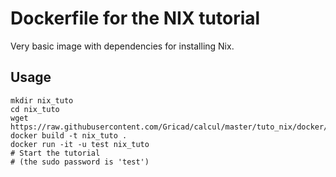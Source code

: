 Dockerfile for the NIX tutorial
===============================

Very basic image with dependencies for installing Nix.

Usage
-----
    mkdir nix_tuto
    cd nix_tuto
    wget https://raw.githubusercontent.com/Gricad/calcul/master/tuto_nix/docker/debian_nix_tuto/Dockerfile
    docker build -t nix_tuto .
    docker run -it -u test nix_tuto
    # Start the tutorial
    # (the sudo password is 'test')

